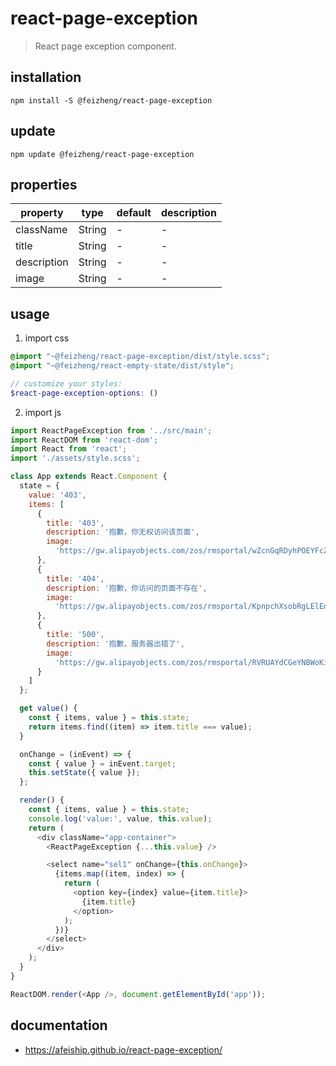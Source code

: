 # react-page-exception
> React page exception component.

## installation
```shell
npm install -S @feizheng/react-page-exception
```

## update
```shell
npm update @feizheng/react-page-exception
```

## properties
| property    | type   | default | description |
| ----------- | ------ | ------- | ----------- |
| className   | String | -       | -           |
| title       | String | -       | -           |
| description | String | -       | -           |
| image       | String | -       | -           |

## usage
1. import css
  ```scss
  @import "~@feizheng/react-page-exception/dist/style.scss";
  @import "~@feizheng/react-empty-state/dist/style";

  // customize your styles:
  $react-page-exception-options: ()
  ```
2. import js
  ```js
  import ReactPageException from '../src/main';
  import ReactDOM from 'react-dom';
  import React from 'react';
  import './assets/style.scss';

  class App extends React.Component {
    state = {
      value: '403',
      items: [
        {
          title: '403',
          description: '抱歉，你无权访问该页面',
          image:
            'https://gw.alipayobjects.com/zos/rmsportal/wZcnGqRDyhPOEYFcZDnb.svg'
        },
        {
          title: '404',
          description: '抱歉，你访问的页面不存在',
          image:
            'https://gw.alipayobjects.com/zos/rmsportal/KpnpchXsobRgLElEozzI.svg'
        },
        {
          title: '500',
          description: '抱歉，服务器出错了',
          image:
            'https://gw.alipayobjects.com/zos/rmsportal/RVRUAYdCGeYNBWoKiIwB.svg'
        }
      ]
    };

    get value() {
      const { items, value } = this.state;
      return items.find((item) => item.title === value);
    }

    onChange = (inEvent) => {
      const { value } = inEvent.target;
      this.setState({ value });
    };

    render() {
      const { items, value } = this.state;
      console.log('value:', value, this.value);
      return (
        <div className="app-container">
          <ReactPageException {...this.value} />

          <select name="sel1" onChange={this.onChange}>
            {items.map((item, index) => {
              return (
                <option key={index} value={item.title}>
                  {item.title}
                </option>
              );
            })}
          </select>
        </div>
      );
    }
  }

  ReactDOM.render(<App />, document.getElementById('app'));
  ```

## documentation
- https://afeiship.github.io/react-page-exception/
